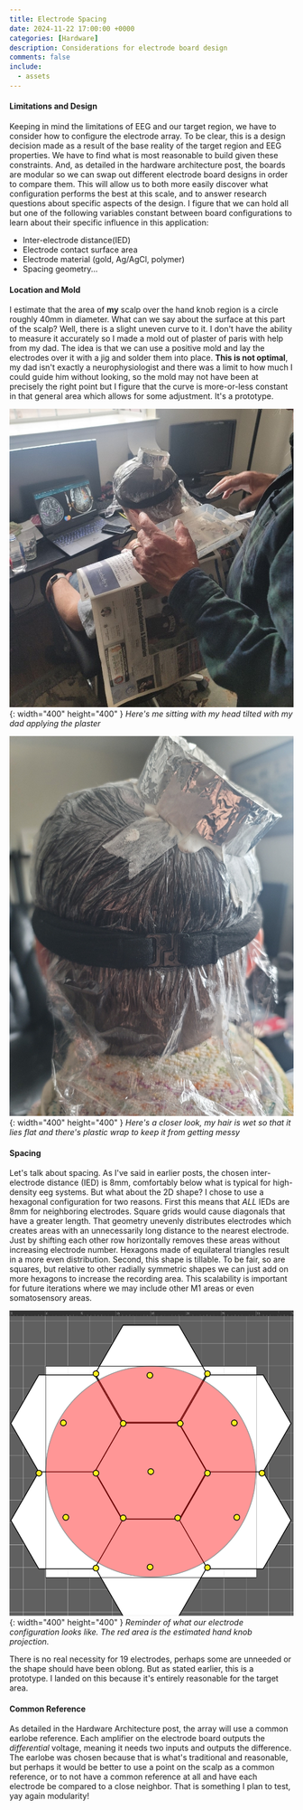 ```yaml
---
title: Electrode Spacing
date: 2024-11-22 17:00:00 +0000
categories: [Hardware]
description: Considerations for electrode board design
comments: false
include:
  - assets
---
```


#### Limitations and Design

Keeping in mind the limitations of EEG and our target region, we have to consider how to configure the electrode array. To be clear, this is a design decision made as a result of the base reality of the target region and EEG properties. We have to find what is most reasonable to build given these constraints. And, as detailed in the hardware architecture post, the boards are modular so we can swap out different electrode board designs in order to compare them. This will allow us to both more easily discover what configuration performs the best at this scale, and to answer research questions about specific aspects of the design. I figure that we can hold all but one of the following variables constant between board configurations to learn about their specific influence in this application:
- Inter-electrode distance(IED)
- Electrode contact surface area
- Electrode material (gold, Ag/AgCl, polymer)
- Spacing geometry...

#### Location and Mold

I estimate that the area of **my** scalp over the hand knob region is a circle roughly 40mm in diameter. What can we say about the surface at this part of the scalp? Well, there is a slight uneven curve to it. I don't have the ability to measure it accurately so I made a mold out of plaster of paris with help from my dad. The idea is that we can use a positive mold and lay the electrodes over it with a jig and solder them into place. **This is not optimal**, my dad isn't exactly a neurophysiologist and there was a limit to how much I could guide him without looking, so the mold may not have been at precisely the right point but I figure that the curve is more-or-less constant in that general area which allows for some adjustment. It's a prototype. 

![Desktop View](/assets/img/post-images/plaster_back.jpeg){: width="400" height="400" }
_Here's me sitting with my head tilted with my dad applying the plaster_

![Desktop View](/assets/img/post-images/plaster_closeup.jpeg){: width="400" height="400" }
_Here's a closer look, my hair is wet so that it lies flat and there's plastic wrap to keep it from getting messy_

#### Spacing

Let's talk about spacing. As I've said in earlier posts, the chosen inter-electrode distance (IED) is 8mm, comfortably below what is typical for high-density eeg systems. But what about the 2D shape? I chose to use a hexagonal configuration for two reasons. First this means that *ALL* IEDs are 8mm for neighboring electrodes. Square grids would cause diagonals that have a greater length. That geometry unevenly distributes electrodes which creates areas with an unnecessarily long distance to the nearest electrode. Just by shifting each other row horizontally removes these areas without increasing electrode number. Hexagons made of equilateral triangles result in a more even distribution. Second, this shape is tillable. To be fair, so are squares, but relative to other radially symmetric shapes we can just add on more hexagons to increase the recording area. This scalability is important for future iterations where we may include other M1 areas or even somatosensory areas.

![Desktop View](/assets/img/post-images/electrode_diagram.png){: width="400" height="400" }
_Reminder of what our electrode configuration looks like. The red area is the estimated hand knob projection._

There is no real necessity for 19 electrodes, perhaps some are unneeded or the shape should have been oblong. But as stated earlier, this is a prototype. I landed on this because it's entirely reasonable for the target area.

#### Common Reference

As detailed in the Hardware Architecture post, the array will use a common earlobe reference. Each amplifier on the electrode board outputs the *differential* voltage, meaning it needs two inputs and outputs the difference. The earlobe was chosen because that is what's traditional and reasonable, but perhaps it would be better to use a point on the scalp as a common reference, or to not have a common reference at all and have each electrode be compared to a close neighbor. That is something I plan to test, yay again modularity! 
